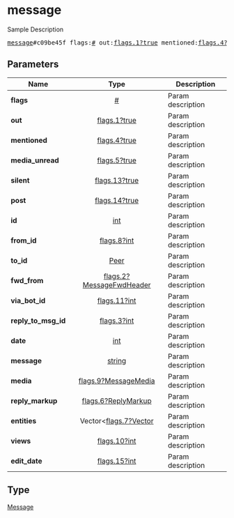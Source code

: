 # message

Sample Description

<pre>
<a href="../constructor/message.md">message</a>#c09be45f flags:<a href="../type/#.md">#</a> out:<a href="../type/flags.1?true.md">flags.1?true</a> mentioned:<a href="../type/flags.4?true.md">flags.4?true</a> media_unread:<a href="../type/flags.5?true.md">flags.5?true</a> silent:<a href="../type/flags.13?true.md">flags.13?true</a> post:<a href="../type/flags.14?true.md">flags.14?true</a> id:<a href="../type/int.md">int</a> from_id:<a href="../type/flags.8?int.md">flags.8?int</a> to_id:<a href="../type/Peer.md">Peer</a> fwd_from:<a href="../type/flags.2?MessageFwdHeader.md">flags.2?MessageFwdHeader</a> via_bot_id:<a href="../type/flags.11?int.md">flags.11?int</a> reply_to_msg_id:<a href="../type/flags.3?int.md">flags.3?int</a> date:<a href="../type/int.md">int</a> message:<a href="../type/string.md">string</a> media:<a href="../type/flags.9?MessageMedia.md">flags.9?MessageMedia</a> reply_markup:<a href="../type/flags.6?ReplyMarkup.md">flags.6?ReplyMarkup</a> entities:Vector&lt;<a href="../type/flags.7?Vector.md">flags.7?Vector</a>&gt; views:<a href="../type/flags.10?int.md">flags.10?int</a> edit_date:<a href="../type/flags.15?int.md">flags.15?int</a> = <a href="../type/Message.md">Message</a>;
</pre>

## Parameters

| Name | Type | Description |
|------|:----:|-------------|
| **flags** | [#](../type/#.md) | Param description |
| **out** | [flags.1?true](../type/flags.1?true.md) | Param description |
| **mentioned** | [flags.4?true](../type/flags.4?true.md) | Param description |
| **media_unread** | [flags.5?true](../type/flags.5?true.md) | Param description |
| **silent** | [flags.13?true](../type/flags.13?true.md) | Param description |
| **post** | [flags.14?true](../type/flags.14?true.md) | Param description |
| **id** | [int](../type/int.md) | Param description |
| **from_id** | [flags.8?int](../type/flags.8?int.md) | Param description |
| **to_id** | [Peer](../type/Peer.md) | Param description |
| **fwd_from** | [flags.2?MessageFwdHeader](../type/flags.2?MessageFwdHeader.md) | Param description |
| **via_bot_id** | [flags.11?int](../type/flags.11?int.md) | Param description |
| **reply_to_msg_id** | [flags.3?int](../type/flags.3?int.md) | Param description |
| **date** | [int](../type/int.md) | Param description |
| **message** | [string](../type/string.md) | Param description |
| **media** | [flags.9?MessageMedia](../type/flags.9?MessageMedia.md) | Param description |
| **reply_markup** | [flags.6?ReplyMarkup](../type/flags.6?ReplyMarkup.md) | Param description |
| **entities** | Vector<[flags.7?Vector](../type/flags.7?Vector.md) | Param description |
| **views** | [flags.10?int](../type/flags.10?int.md) | Param description |
| **edit_date** | [flags.15?int](../type/flags.15?int.md) | Param description |

## Type

[Message](../type/Message.md)
